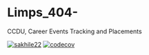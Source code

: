 # Limps_404-
CCDU, Career Events Tracking and Placements

[![sakhile22](https://circleci.com/gh/sakhile22/software-design-project/tree/Students.svg?style=svg)](https://circleci.com/gh/sakhile22/software-design-project/tree/Students)
[![codecov](https://codecov.io/gh/sakhile22/software-design-project/branch/master/graph/badge.svg)](https://codecov.io/gh/sakhile22/software-design-project)
